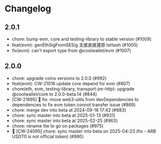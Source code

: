 # Changelog


## 2.0.1
- chore: bump evm, core and testing-library to stable version (#1009)
- feat(evm): genEthSigFromSESig 支援直接還原 txHash (#1005)
- fix(evm): can't export type from @coolwallet/evm (#1007)

## 2.0.0
- chore: upgrade coins versions to 2.0.0 (#992)
- feat(evm): CW-21016 update core depend for evm (#807)
- chore(eth, evm, testing-library, transport-jre-http): upgrade @coolwallet/core to 2.0.0-beta.14 (#844)
- [CW-21695] 🐛  fix: move web3-utils from devDependencies to dependencies to fix evm token connot transfer issue (#869)
- chore: merge dev into beta at 2024-09-16 17:42 (#883)
- chore: sync master into beta at 2025-01-13 (#931)
- chore: sync master into beta at 2025-02-25 (#963)
- chore: rename lite to go on packages (#975)
- 🐛 [CW-24095] chore: sync master into beta on 2025-04-23 (fix - ARB USDT0 is not official token) (#980)
